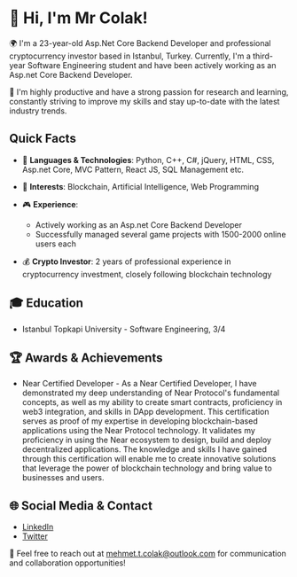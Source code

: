 # 👋 Hi, I'm Mr Colak!

🌍 I'm a 23-year-old Asp.Net Core Backend Developer and professional cryptocurrency investor based in Istanbul, Turkey. Currently, I'm a third-year Software Engineering student and have been actively working as an Asp.net Core Backend Developer.

🚀 I'm highly productive and have a strong passion for research and learning, constantly striving to improve my skills and stay up-to-date with the latest industry trends.

## Quick Facts
- 🔧 **Languages & Technologies**: Python, C++, C#, jQuery, HTML, CSS, Asp.net Core, MVC Pattern, React JS, SQL Management etc.
- 🎯 **Interests**: Blockchain, Artificial Intelligence, Web Programming
- 🎮 **Experience**:
  - Actively working as an Asp.net Core Backend Developer
  - Successfully managed several game projects with 1500-2000 online users each

- 💰 **Crypto Investor**: 2 years of professional experience in cryptocurrency investment, closely following blockchain technology

## 🎓 Education
- Istanbul Topkapi University - Software Engineering, 3/4

## 🏆 Awards & Achievements
- Near Certified Developer - As a Near Certified Developer, I have demonstrated my deep understanding of Near Protocol's fundamental concepts, as well as my ability to create smart contracts, proficiency in web3 integration, and skills in DApp development. This certification serves as proof of my expertise in developing blockchain-based applications using the Near Protocol technology. It validates my proficiency in using the Near ecosystem to design, build and deploy decentralized applications. The knowledge and skills I have gained through this certification will enable me to create innovative solutions that leverage the power of blockchain technology and bring value to businesses and users.

## 🌐 Social Media & Contact
- [LinkedIn](https://www.linkedin.com/in/mehmet-taha-colak-524374228/)
- [Twitter](https://twitter.com/mtcolak_dev)

📩 Feel free to reach out at [mehmet.t.colak@outlook.com](mailto:mehmet.t.colak@outlook.com) for communication and collaboration opportunities!

